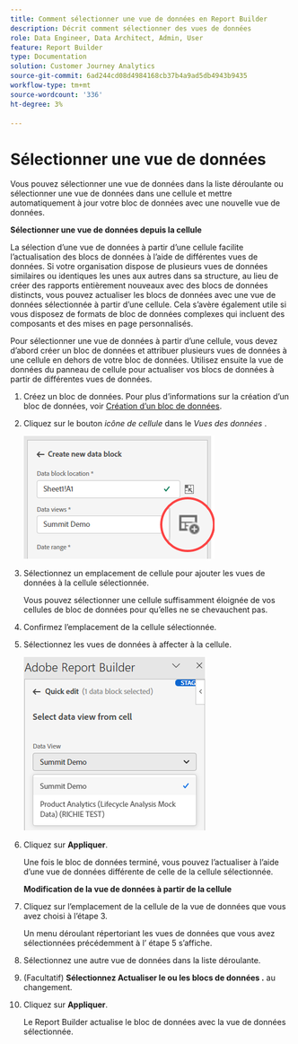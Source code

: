 ```yaml
---
title: Comment sélectionner une vue de données en Report Builder
description: Décrit comment sélectionner des vues de données
role: Data Engineer, Data Architect, Admin, User
feature: Report Builder
type: Documentation
solution: Customer Journey Analytics
source-git-commit: 6ad244cd08d4984168cb37b4a9ad5db4943b9435
workflow-type: tm+mt
source-wordcount: '336'
ht-degree: 3%

---
```



# Sélectionner une vue de données

Vous pouvez sélectionner une vue de données dans la liste déroulante ou sélectionner une vue de données dans une cellule et mettre automatiquement à jour votre bloc de données avec une nouvelle vue de données.

**Sélectionner une vue de données depuis la cellule**

La sélection d’une vue de données à partir d’une cellule facilite l’actualisation des blocs de données à l’aide de différentes vues de données. Si votre organisation dispose de plusieurs vues de données similaires ou identiques les unes aux autres dans sa structure, au lieu de créer des rapports entièrement nouveaux avec des blocs de données distincts, vous pouvez actualiser les blocs de données avec une vue de données sélectionnée à partir d’une cellule. Cela s’avère également utile si vous disposez de formats de bloc de données complexes qui incluent des composants et des mises en page personnalisés.

Pour sélectionner une vue de données à partir d’une cellule, vous devez d’abord créer un bloc de données et attribuer plusieurs vues de données à une cellule en dehors de votre bloc de données. Utilisez ensuite la vue de données du panneau de cellule pour actualiser vos blocs de données à partir de différentes vues de données.

1. Créez un bloc de données.
Pour plus d’informations sur la création d’un bloc de données, voir [Création d’un bloc de données](/help/report-builder/create-a-data-block.md).

1. Cliquez sur le bouton *icône de cellule* dans le *Vues des données* .

   ![Icône Cellule](/help/report-builder/assets/cell-icon.png)

1. Sélectionnez un emplacement de cellule pour ajouter les vues de données à la cellule sélectionnée.

   Vous pouvez sélectionner une cellule suffisamment éloignée de vos cellules de bloc de données pour qu’elles ne se chevauchent pas.

1. Confirmez l’emplacement de la cellule sélectionnée.

1. Sélectionnez les vues de données à affecter à la cellule.

   ![Icône Cellule](/help/report-builder/assets/select-data-view.png)

1. Cliquez sur **Appliquer**.

   Une fois le bloc de données terminé, vous pouvez l’actualiser à l’aide d’une vue de données différente de celle de la cellule sélectionnée.

   **Modification de la vue de données à partir de la cellule**

1. Cliquez sur l’emplacement de la cellule de la vue de données que vous avez choisi à l’étape 3.

   Un menu déroulant répertoriant les vues de données que vous avez sélectionnées précédemment à l’ étape 5 s’affiche.

1. Sélectionnez une autre vue de données dans la liste déroulante.

1. (Facultatif) **Sélectionnez Actualiser le ou les blocs de données .** au changement.

1. Cliquez sur **Appliquer**.

   Le Report Builder actualise le bloc de données avec la vue de données sélectionnée.
